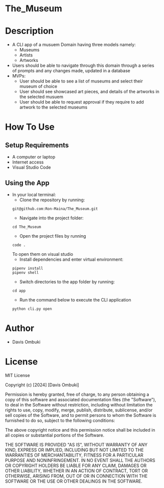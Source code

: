 # The_Museum

# Description
* A CLI app of a musuem Domain having three models namely:
    - Museums
    - Artists
    - Artworks
* Users should be able to navigate through this domain through a series of prompts and any changes made, updated in a database
* MVPs:
    * User should be able to see a list of museums and select their museum of choice
    * User should see showcased art pieces, and details of the artworks in the selected musuem
    * User should be able to request approval  if they require to add artwork to the selected museums

# How To Use
## Setup Requirements
* A computer or laptop
* Internet access
* Visual Studio Code 

## Using the App
* In your local terminal:
    * Clone the repository by running:
    ```
    git@github.com:Ron-Maina/The_Museum.git
    ```
    * Navigate into the project folder:
    ```
    cd The_Museum
    ```
    * Open the project files by running 
    ```
    code .
    ```
    To open them on visual studio 
    * Install dependencies and enter virtual environment:
    ```
    pipenv install 
    pipenv shell
    ```
    * Switch directories to the app folder by running:
    ```
    cd app
    ```
    * Run the command below to execute the CLI application
    ```
    python cli.py open
    ```



# Author
* Davis Ombuki

# License 
MIT License

Copyright (c) [2024] [Davis Ombuki]

Permission is hereby granted, free of charge, to any person obtaining a copy of this software and associated documentation files (the "Software"), to deal in the Software without restriction, including without limitation the rights to use, copy, modify, merge, publish, distribute, sublicense, and/or sell copies of the Software, and to permit persons to whom the Software is furnished to do so, subject to the following conditions:

The above copyright notice and this permission notice shall be included in all copies or substantial portions of the Software.

THE SOFTWARE IS PROVIDED "AS IS", WITHOUT WARRANTY OF ANY KIND, EXPRESS OR IMPLIED, INCLUDING BUT NOT LIMITED TO THE WARRANTIES OF MERCHANTABILITY, FITNESS FOR A PARTICULAR PURPOSE AND NONINFRINGEMENT. IN NO EVENT SHALL THE AUTHORS OR COPYRIGHT HOLDERS BE LIABLE FOR ANY CLAIM, DAMAGES OR OTHER LIABILITY, WHETHER IN AN ACTION OF CONTRACT, TORT OR OTHERWISE, ARISING FROM, OUT OF OR IN CONNECTION WITH THE SOFTWARE OR THE USE OR OTHER DEALINGS IN THE SOFTWARE.